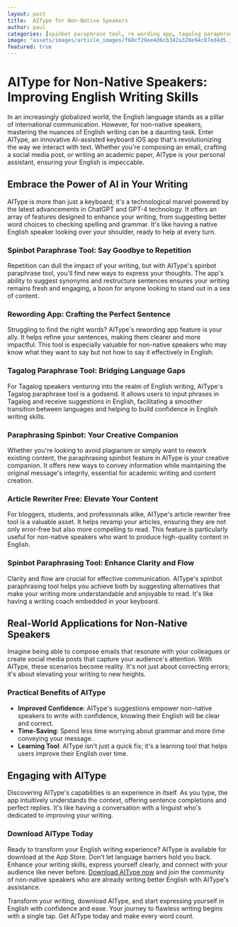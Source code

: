 ```yaml
---
layout: post
title:  AIType for Non-Native Speakers
author: paul
categories: [spinbot paraphrase tool, re wording app, tagalog paraphrase tool, paraphrasing spinbot, article rewriter free, spinbot paraphrasing tool, rewording app]
image: "assets/images/article_images/f60cf29ee4d6cb342a320e94c87ed4d5.jpg"
featured: true
---
```


# AIType for Non-Native Speakers: Improving English Writing Skills

In an increasingly globalized world, the English language stands as a pillar of international communication. However, for non-native speakers, mastering the nuances of English writing can be a daunting task. Enter AIType, an innovative AI-assisted keyboard iOS app that's revolutionizing the way we interact with text. Whether you're composing an email, crafting a social media post, or writing an academic paper, AIType is your personal assistant, ensuring your English is impeccable.

## Embrace the Power of AI in Your Writing

AIType is more than just a keyboard; it's a technological marvel powered by the latest advancements in ChatGPT and GPT-4 technology. It offers an array of features designed to enhance your writing, from suggesting better word choices to checking spelling and grammar. It's like having a native English speaker looking over your shoulder, ready to help at every turn.

### Spinbot Paraphrase Tool: Say Goodbye to Repetition

Repetition can dull the impact of your writing, but with AIType's spinbot paraphrase tool, you'll find new ways to express your thoughts. The app's ability to suggest synonyms and restructure sentences ensures your writing remains fresh and engaging, a boon for anyone looking to stand out in a sea of content.

### Rewording App: Crafting the Perfect Sentence

Struggling to find the right words? AIType's rewording app feature is your ally. It helps refine your sentences, making them clearer and more impactful. This tool is especially valuable for non-native speakers who may know what they want to say but not how to say it effectively in English.

### Tagalog Paraphrase Tool: Bridging Language Gaps

For Tagalog speakers venturing into the realm of English writing, AIType's Tagalog paraphrase tool is a godsend. It allows users to input phrases in Tagalog and receive suggestions in English, facilitating a smoother transition between languages and helping to build confidence in English writing skills.

### Paraphrasing Spinbot: Your Creative Companion

Whether you're looking to avoid plagiarism or simply want to rework existing content, the paraphrasing spinbot feature in AIType is your creative companion. It offers new ways to convey information while maintaining the original message's integrity, essential for academic writing and content creation.

### Article Rewriter Free: Elevate Your Content

For bloggers, students, and professionals alike, AIType's article rewriter free tool is a valuable asset. It helps revamp your articles, ensuring they are not only error-free but also more compelling to read. This feature is particularly useful for non-native speakers who want to produce high-quality content in English.

### Spinbot Paraphrasing Tool: Enhance Clarity and Flow

Clarity and flow are crucial for effective communication. AIType's spinbot paraphrasing tool helps you achieve both by suggesting alternatives that make your writing more understandable and enjoyable to read. It's like having a writing coach embedded in your keyboard.

## Real-World Applications for Non-Native Speakers

Imagine being able to compose emails that resonate with your colleagues or create social media posts that capture your audience's attention. With AIType, these scenarios become reality. It's not just about correcting errors; it's about elevating your writing to new heights.

### Practical Benefits of AIType

- **Improved Confidence**: AIType's suggestions empower non-native speakers to write with confidence, knowing their English will be clear and correct.
- **Time-Saving**: Spend less time worrying about grammar and more time conveying your message.
- **Learning Tool**: AIType isn't just a quick fix; it's a learning tool that helps users improve their English over time.

## Engaging with AIType

Discovering AIType's capabilities is an experience in itself. As you type, the app intuitively understands the context, offering sentence completions and perfect replies. It's like having a conversation with a linguist who's dedicated to improving your writing.

### Download AIType Today

Ready to transform your English writing experience? AIType is available for download at the App Store. Don't let language barriers hold you back. Enhance your writing skills, express yourself clearly, and connect with your audience like never before. [Download AIType now](https://apps.apple.com/us/app/aitype-grammar-check-keyboard/id6469163944) and join the community of non-native speakers who are already writing better English with AIType's assistance.

Transform your writing, download AIType, and start expressing yourself in English with confidence and ease. Your journey to flawless writing begins with a single tap. Get AIType today and make every word count.